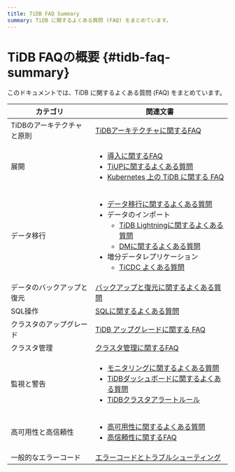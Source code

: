 ```yaml
---
title: TiDB FAQ Summary
summary: TiDB に関するよくある質問 (FAQ) をまとめています。
---
```


# TiDB FAQの概要 {#tidb-faq-summary}

このドキュメントでは、TiDB に関するよくある質問 (FAQ) をまとめています。

<table><thead><tr><th>カテゴリ</th><th>関連文書</th></tr></thead><tbody><tr><td>TiDBのアーキテクチャと原則</td><td><a href="https://docs.pingcap.com/tidb/dev/tidb-faq">TiDBアーキテクチャに関するFAQ</a></td></tr><tr><td>展開</td><td><ul><li><a href="https://docs.pingcap.com/tidb/dev/deploy-and-maintain-faq">導入に関するFAQ</a></li><li> <a href="https://docs.pingcap.com/tidb/dev/tiup-faq">TiUPに関するよくある質問</a></li><li><a href="https://docs.pingcap.com/tidb-in-kubernetes/stable/faq">Kubernetes 上の TiDB に関する FAQ</a></li></ul></td></tr><tr><td>データ移行</td><td><ul><li><a href="https://docs.pingcap.com/tidb/dev/migration-tidb-faq">データ移行に関するよくある質問</a></li><li>データのインポート<ul><li><a href="https://docs.pingcap.com/tidb/dev/tidb-lightning-faq">TiDB Lightningに関するよくある質問</a></li><li><a href="https://docs.pingcap.com/tidb/dev/dm-faq">DMに関するよくある質問</a></li></ul></li><li>増分データレプリケーション<ul><li><a href="https://docs.pingcap.com/tidb/dev/ticdc-faq">TiCDC よくある質問</a></li></ul></li></ul></td></tr><tr><td>データのバックアップと復元</td><td><a href="https://docs.pingcap.com/tidb/dev/backup-and-restore-faq">バックアップと復元に関するよくある質問</a></td></tr><tr><td>SQL操作</td><td><a href="https://docs.pingcap.com/tidb/dev/sql-faq">SQLに関するよくある質問</a></td></tr><tr><td>クラスタのアップグレード</td><td><a href="https://docs.pingcap.com/tidb/dev/upgrade-faq">TiDB アップグレードに関する FAQ</a></td></tr><tr><td>クラスタ管理</td><td><a href="https://docs.pingcap.com/tidb/dev/manage-cluster-faq">クラスタ管理に関するFAQ</a></td></tr><tr><td>監視と警告</td><td><ul><li><a href="https://docs.pingcap.com/tidb/dev/monitor-faq">モニタリングに関するよくある質問</a></li><li><a href="https://docs.pingcap.com/tidb/dev/dashboard-faq">TiDBダッシュボードに関するよくある質問</a></li><li><a href="https://docs.pingcap.com/tidb/dev/alert-rules">TiDBクラスタアラートルール</a></li></ul></td></tr><tr><td>高可用性と高信頼性</td><td><ul><li><a href="https://docs.pingcap.com/tidb/dev/high-availability-faq">高可用性に関するよくある質問</a></li><li><a href="https://docs.pingcap.com/tidb/dev/high-reliability-faq">高信頼性に関するFAQ</a></li></ul></td></tr><tr><td>一般的なエラーコード</td><td><a href="https://docs.pingcap.com/tidb/dev/error-codes">エラーコードとトラブルシューティング</a></td></tr></tbody></table>
